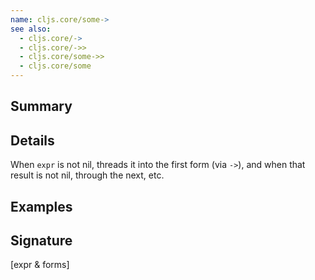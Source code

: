 ```yaml
---
name: cljs.core/some->
see also:
  - cljs.core/->
  - cljs.core/->>
  - cljs.core/some->>
  - cljs.core/some
---
```


## Summary

## Details

When `expr` is not nil, threads it into the first form (via `->`), and when that
result is not nil, through the next, etc.

## Examples

## Signature
[expr & forms]

